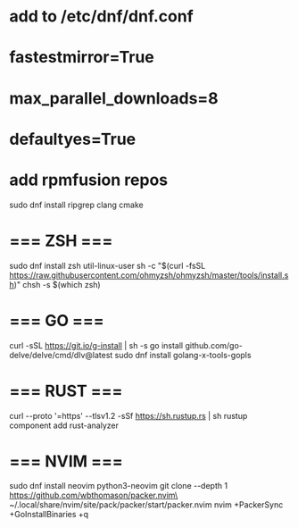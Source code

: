 # add to /etc/dnf/dnf.conf
# fastestmirror=True
# max_parallel_downloads=8
# defaultyes=True

# add rpmfusion repos

sudo dnf install ripgrep clang cmake

# === ZSH ===
sudo dnf install zsh util-linux-user
sh -c "$(curl -fsSL https://raw.githubusercontent.com/ohmyzsh/ohmyzsh/master/tools/install.sh)"
chsh -s $(which zsh)

# === GO ===
curl -sSL https://git.io/g-install | sh -s
go install github.com/go-delve/delve/cmd/dlv@latest
sudo dnf install golang-x-tools-gopls

# === RUST ===
curl --proto '=https' --tlsv1.2 -sSf https://sh.rustup.rs | sh
rustup component add rust-analyzer

# === NVIM ===
sudo dnf install neovim python3-neovim
git clone --depth 1 https://github.com/wbthomason/packer.nvim\ ~/.local/share/nvim/site/pack/packer/start/packer.nvim
nvim +PackerSync +GoInstallBinaries +q
